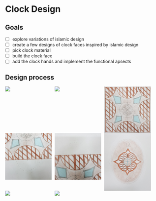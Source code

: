 # Clock Design
## Goals
- [ ] explore variations of islamic design
- [ ] create a few designs of clock faces inspired by islamic design
- [ ] pick clock material
- [ ] build the clock face
- [ ] add the clock hands and implement the functional apsects

## Design process
<img src="D_1.png"
     style="float: left; margin-right: 10px; width:30%" />
     
<img src="D_2.png"
     style="float: left; margin-right: 10px; width:30%" />
 
<img src="D_3.png"
     alt="Markdown Monster icon"
     style="float: left; margin-right: 10px; width:30%" />
     
<img src="d_4.jpg"
     alt="Markdown Monster icon"
     style="float: left; margin-right: 10px; width:30%" />
     
<img src="d_5.jpg"
     style="float: left; margin-right: 10px; width:30%" />
     
<img src="D_6.png"
     style="float: left; margin-right: 10px; width:30%" />
 
<img src="D_7.png"
     style="float: left; margin-right: 10px; width:30%" />
     
<img src="d_8.png"
     style="float: left; margin-right: 10px; width:30%" />

